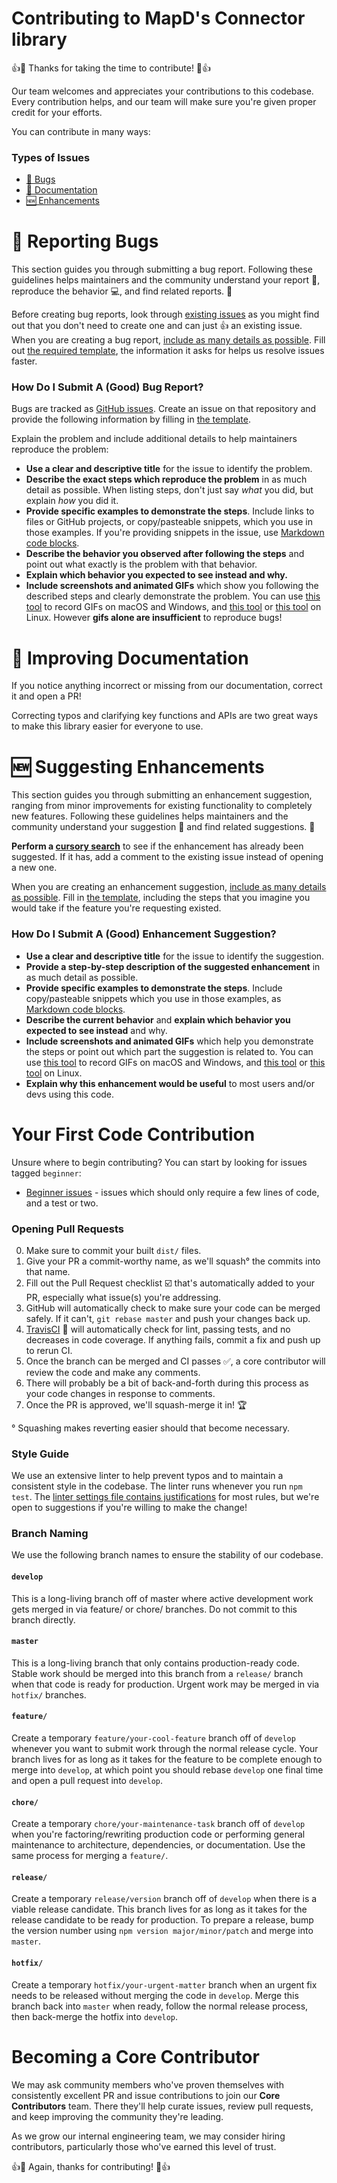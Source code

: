 # Contributing to MapD's Connector library
👍🎉 Thanks for taking the time to contribute! 🎉👍

Our team welcomes and appreciates your contributions to this codebase. Every contribution helps, and our team will make sure you're given proper credit for your efforts.

You can contribute in many ways:

### Types of Issues
- [🐞 Bugs](#reporting-bugs)
- [📖 Documentation](#improving-documentation)
- [🆕 Enhancements](#suggesting-enhancements)


# 🐞 Reporting Bugs

This section guides you through submitting a bug report. Following these guidelines helps maintainers and the community understand your report :pencil:, reproduce the behavior :computer:, and find related reports. :mag_right:

Before creating bug reports, look through [existing issues](https://github.com/mapd/mapd-connector-os-testing/issues?q=is%3Aopen+is%3Aissue+label%3Abug) as you might find out that you don't need to create one and can just 👍 an existing issue. When you are creating a bug report, [include as many details as possible](#how-do-i-submit-a-good-bug-report). Fill out [the required template](ISSUE_TEMPLATE.md), the information it asks for helps us resolve issues faster.

### How Do I Submit A (Good) Bug Report?

Bugs are tracked as [GitHub issues](https://guides.github.com/features/issues/). Create an issue on that repository and provide the following information by filling in [the template](ISSUE_TEMPLATE.md).

Explain the problem and include additional details to help maintainers reproduce the problem:

* **Use a clear and descriptive title** for the issue to identify the problem.
* **Describe the exact steps which reproduce the problem** in as much detail as possible. When listing steps, don't just say *what* you did, but explain *how* you did it.
* **Provide specific examples to demonstrate the steps**. Include links to files or GitHub projects, or copy/pasteable snippets, which you use in those examples. If you're providing snippets in the issue, use [Markdown code blocks](https://help.github.com/articles/markdown-basics/#multiple-lines).
* **Describe the behavior you observed after following the steps** and point out what exactly is the problem with that behavior.
* **Explain which behavior you expected to see instead and why.**
* **Include screenshots and animated GIFs** which show you following the described steps and clearly demonstrate the problem. You can use [this tool](http://www.cockos.com/licecap/) to record GIFs on macOS and Windows, and [this tool](https://github.com/colinkeenan/silentcast) or [this tool](https://github.com/GNOME/byzanz) on Linux. However **gifs alone are insufficient** to reproduce bugs!


# 📖 Improving Documentation
If you notice anything incorrect or missing from our documentation, correct it and open a PR!

Correcting typos and clarifying key functions and APIs are two great ways to make this library easier for everyone to use.


# 🆕 Suggesting Enhancements

This section guides you through submitting an enhancement suggestion, ranging from minor improvements for existing functionality to completely new features. Following these guidelines helps maintainers and the community understand your suggestion :pencil: and find related suggestions. :mag_right:

**Perform a [cursory search](https://github.com/mapd/mapd-connector-os-testing/issues?q=is%3Aopen+is%3Aissue+label%3Aenhancement)** to see if the enhancement has already been suggested. If it has, add a comment to the existing issue instead of opening a new one.

When you are creating an enhancement suggestion, [include as many details as possible](#how-do-i-submit-a-good-enhancement-suggestion). Fill in [the template](ISSUE_TEMPLATE.md), including the steps that you imagine you would take if the feature you're requesting existed.

### How Do I Submit A (Good) Enhancement Suggestion?

* **Use a clear and descriptive title** for the issue to identify the suggestion.
* **Provide a step-by-step description of the suggested enhancement** in as much detail as possible.
* **Provide specific examples to demonstrate the steps**. Include copy/pasteable snippets which you use in those examples, as [Markdown code blocks](https://help.github.com/articles/markdown-basics/#multiple-lines).
* **Describe the current behavior** and **explain which behavior you expected to see instead** and why.
* **Include screenshots and animated GIFs** which help you demonstrate the steps or point out which part the suggestion is related to. You can use [this tool](http://www.cockos.com/licecap/) to record GIFs on macOS and Windows, and [this tool](https://github.com/colinkeenan/silentcast) or [this tool](https://github.com/GNOME/byzanz) on Linux.
* **Explain why this enhancement would be useful** to most users and/or devs using this code.


# Your First Code Contribution

Unsure where to begin contributing? You can start by looking for issues tagged `beginner`:

* [Beginner issues](https://github.com/mapd/mapd-connector-os-testing/issues?utf8=%E2%9C%93&q=is%3Aopen%20is%3Aissue%20label%3A%22beginner%22%20) - issues which should only require a few lines of code, and a test or two.

### Opening Pull Requests
0. Make sure to commit your built `dist/` files.
0. Give your PR a commit-worthy name, as we'll squash° the commits into that name.
0. Fill out the Pull Request checklist ☑️ that's automatically added to your PR, especially what issue(s) you're addressing.
0. GitHub will automatically check to make sure your code can be merged safely. If it can't, `git rebase master` and push your changes back up.
0. [TravisCI](travis-ci.com) 👷 will automatically check for lint, passing tests, and no decreases in code coverage. If anything fails, commit a fix and push up to rerun CI.
0. Once the branch can be merged and CI passes ✅, a core contributor will review the code and make any comments.
0. There will probably be a bit of back-and-forth during this process as your code changes in response to comments.
0. Once the PR is approved, we'll squash-merge it in! :trophy:

° Squashing makes reverting easier should that become necessary.

### Style Guide
We use an extensive linter to help prevent typos and to maintain a consistent style in the codebase. The linter runs whenever you run `npm test`. The [linter settings file contains justifications](../.eslintrc.json) for most rules, but we're open to suggestions if you're willing to make the change!

### Branch Naming

We use the following branch names to ensure the stability of our codebase.

#### `develop`

This is a long-living branch off of master where active development work gets merged in via feature/ or chore/ branches. Do not commit to this branch directly.

#### `master`

This is a long-living branch that only contains production-ready code. Stable work should be merged into this branch from a `release/` branch when that code is ready for production. Urgent work may be merged in via `hotfix/` branches.

#### `feature/`

Create a temporary `feature/your-cool-feature` branch off of `develop` whenever you want to submit work through the normal release cycle. Your branch lives for as long as it takes for the feature to be complete enough to merge into `develop`, at which point you should rebase `develop` one final time and open a pull request into `develop`.

#### `chore/`

Create a temporary `chore/your-maintenance-task` branch off of `develop` when you're factoring/rewriting production code or performing general maintenance to architecture, dependencies, or documentation. Use the same process for merging a `feature/`.

#### `release/`

Create a temporary `release/version` branch off of `develop` when there is a viable release candidate. This branch lives for as long as it takes for the release candidate to be ready for production. To prepare a release, bump the version number using `npm version major/minor/patch` and merge into `master`.

#### `hotfix/`

Create a temporary `hotfix/your-urgent-matter` branch when an urgent fix needs to be released without merging the code in `develop`. Merge this branch back into `master` when ready, follow the normal release process, then back-merge the hotfix into `develop`.


# Becoming a Core Contributor
We may ask community members who've proven themselves with consistently excellent PR and issue contributions to join our **Core Contributors** team. There they'll help curate issues, review pull requests, and keep improving the community they're leading.

As we grow our internal engineering team, we may consider hiring contributors, particularly those who've earned this level of trust.

👍🎉 Again, thanks for contributing! 🎉👍
